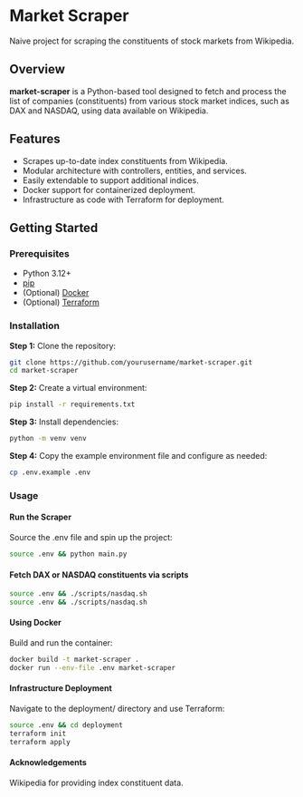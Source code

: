 # Market Scraper

Naive project for scraping the constituents of stock markets from Wikipedia.

## Overview

**market-scraper** is a Python-based tool designed to fetch and process the list of companies (constituents) from various stock market indices, such as DAX and NASDAQ, using data available on Wikipedia.

## Features

- Scrapes up-to-date index constituents from Wikipedia.
- Modular architecture with controllers, entities, and services.
- Easily extendable to support additional indices.
- Docker support for containerized deployment.
- Infrastructure as code with Terraform for deployment.

## Getting Started

### Prerequisites

- Python 3.12+
- [pip](https://pip.pypa.io/en/stable/)
- (Optional) [Docker](https://www.docker.com/)
- (Optional) [Terraform](https://www.terraform.io/)

### Installation

**Step 1:** Clone the repository:

```sh
git clone https://github.com/yourusername/market-scraper.git
cd market-scraper
```

**Step 2:** Create a virtual environment:

```sh
pip install -r requirements.txt
```

**Step 3:** Install dependencies:

```sh
python -m venv venv
```

**Step 4:** Copy the example environment file and configure as needed:

```sh
cp .env.example .env
```

### Usage

#### Run the Scraper

Source the .env file and spin up the project:

```sh
source .env && python main.py
```

#### Fetch DAX or NASDAQ constituents via scripts

```sh
source .env && ./scripts/nasdaq.sh
source .env && ./scripts/nasdaq.sh
```

#### Using Docker

Build and run the container:

```sh
docker build -t market-scraper .
docker run --env-file .env market-scraper
```

#### Infrastructure Deployment

Navigate to the deployment/ directory and use Terraform:

```sh
source .env && cd deployment
terraform init
terraform apply
```

#### Acknowledgements

Wikipedia for providing index constituent data.
